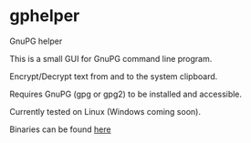 gphelper
========

GnuPG helper

This is a small GUI for GnuPG command line program.

Encrypt/Decrypt text from and to the system clipboard.

Requires GnuPG (gpg or gpg2) to be installed and accessible.

Currently tested on Linux (Windows coming soon).

Binaries can be found [here](https://www.dropbox.com/sh/wv13nodbde06ztn/tWaVS0STwv)
